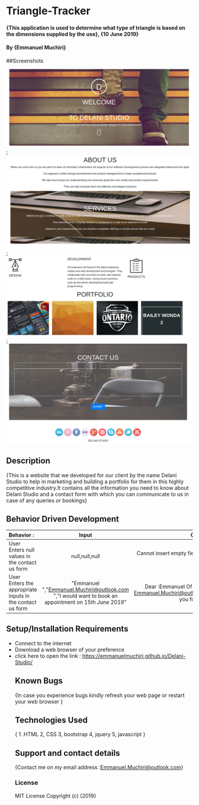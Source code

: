 # Triangle-Tracker

#### {This application is used to determine what type of triangle is based on the dimensions supplied by the use}, {10 June 2019}

#### By **{Emmanuel Muchiri}**

##Screenshots

![homepage](images/screenshots/homepage.png);
![About Us](images/screenshots/page2.png);
![Portfolio](images/screenshots/page3.png);
![Contact Us](images/screenshots/contactus.png)

## Description

{This is a website that we developed for our client by the name Delani Studio to help in marketing and building a portfolio for them in this highly competitive industry.It contains all the information you need to know about Delani Studio and a contact form with which you can communicate to us in case of any queries or bookings}

## Behavior Driven Development

| Behavior :      | Input | Output example |
| :--- |    :----: |  ---: |
| User Enters null values in the contact us form| null,null,null|Cannot insert empty fields please type again |
| User Enters the appropriate inputs in the contact us form| "Emmanuel ","Emmanuel.Muchiri@outlook.com ","I would want to book an appointment on 15th June 2019"| Dear :Emmanuel Of Email Address : Emmanuel.Muchiri@outlook.com;Thank you for contacting us|


## Setup/Installation Requirements

-   Connect to the internet
-   Download a web browser of your preference
-   click here to open the link : <https://emmanuelmuchiri.github.io/Delani-Studio/>
    ## Known Bugs
    {In case you experience bugs kindly refresh your web page or restart your web browser }
    ## Technologies Used
    { 1 .HTML
      2, CSS
      3, bootstrap
      4, jquery
      5, javascript
    }
    ## Support and contact details
    {Contact me on my email address :Emmanuel.Muchiri@outlook.com}
    ### License
    MIT License
    Copyright (c) {2019}

